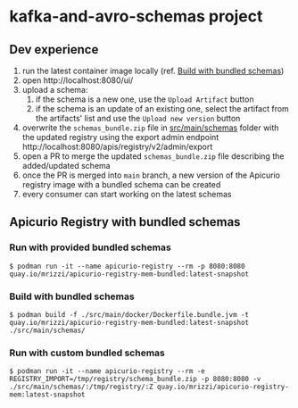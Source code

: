 # kafka-and-avro-schemas project

## Dev experience

1. run the latest container image locally (ref. [Build with bundled schemas](#run-with-provided-bundled-schemas))
1. open http://localhost:8080/ui/
1. upload a schema:
   1. if the schema is a new one, use the `Upload Artifact` button
   1. if the schema is an update of an existing one, select the artifact from the artifacts' list and use the `Upload new version` button
1. overwrite the `schemas_bundle.zip` file in [src/main/schemas](src/main/schemas) folder with the updated registry using the export admin endpoint http://localhost:8080/apis/registry/v2/admin/export
1. open a PR to merge the updated `schemas_bundle.zip` file describing the added/updated schema
1. once the PR is merged into `main` branch, a new version of the Apicurio registry image with a bundled schema can be created
1. every consumer can start working on the latest schemas

## Apicurio Registry with bundled schemas

### Run with provided bundled schemas
```shell
$ podman run -it --name apicurio-registry --rm -p 8080:8080 quay.io/mrizzi/apicurio-registry-mem-bundled:latest-snapshot
```

### Build with bundled schemas
```shell
$ podman build -f ./src/main/docker/Dockerfile.bundle.jvm -t quay.io/mrizzi/apicurio-registry-mem-bundled:latest-snapshot ./src/main/schemas/
```

### Run with custom bundled schemas
```shell
$ podman run -it --name apicurio-registry --rm -e REGISTRY_IMPORT=/tmp/registry/schema_bundle.zip -p 8080:8080 -v ./src/main/schemas/:/tmp/registry/:Z quay.io/mrizzi/apicurio-registry-mem:latest-snapshot
```
